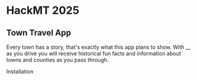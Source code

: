 # HackMT 2025

## Town Travel App

Every town has a story, that's exactly what this app plans to show. With __ as you drive
you will receive historical fun facts and information about towns and counties as you pass
through. 


Installation
